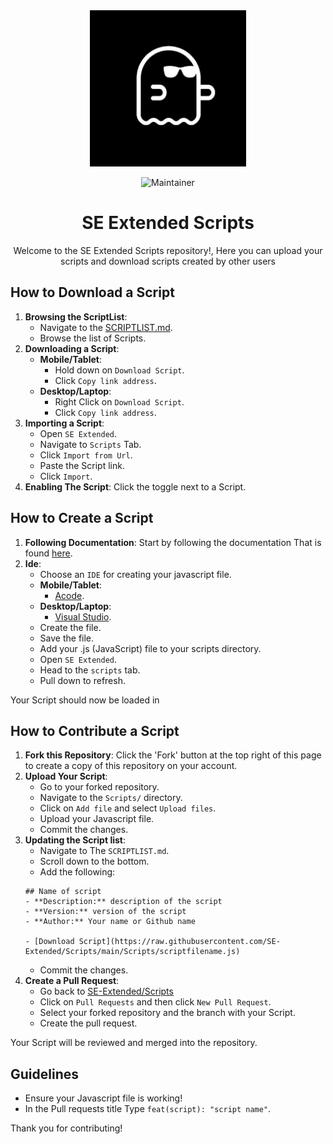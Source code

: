 <div align="center">
  <img src="https://raw.githubusercontent.com/bocajthomas/SE-Extended/dev/images/logo/SE%20Extended%20Logo.png" height="250" />

![Maintainer](https://img.shields.io/badge/maintainer-bocajthomas-black)

# SE Extended Scripts
Welcome to the SE Extended Scripts repository!, Here you can upload your scripts and download scripts created by other users
</div>

## How to Download a Script
1. **Browsing the ScriptList**:
    - Navigate to the [SCRIPTLIST.md](https://github.com/SE-Extended/Scripts/blob/main/SCRIPTLIST.md).
    - Browse the list of Scripts.
2. **Downloading a Script**:
    - **Mobile/Tablet**:
        - Hold down on `Download Script`.
        - Click `Copy link address`.
    - **Desktop/Laptop**:
        - Right Click on `Download Script`.
        - Click `Copy link address`.
3. **Importing a Script**:
    - Open `SE Extended`.
    - Navigate to `Scripts` Tab.
    - Click `Import from Url`.
    - Paste the Script link.
    - Click `Import`.
4. **Enabling The Script**: Click the toggle next to a Script.

## How to Create a Script
1. **Following Documentation**: Start by following the documentation That is found [here](https://github.com/SE-Extended/Scripts/blob/main/DOCUMENTATION.md).
2. **Ide**:
    - Choose an `IDE` for creating your javascript file.
    - **Mobile/Tablet**:
       - [Acode](https://github.com/deadlyjack/Acode).
    - **Desktop/Laptop**:
       - [Visual Studio](https://visualstudio.microsoft.com).
    - Create the file.
    - Save the file.
    - Add your .js (JavaScript) file to your scripts directory.
    - Open `SE Extended`.
    - Head to the `scripts` tab.
    - Pull down to refresh.

Your Script should now be loaded in 
## How to Contribute a Script

1. **Fork this Repository**: Click the 'Fork' button at the top right of this page to create a copy of this repository on your account.
2. **Upload Your Script**:
    - Go to your forked repository.
    - Navigate to the `Scripts/` directory.
    - Click on `Add file` and select `Upload files`.
    - Upload your Javascript file.
    - Commit the changes.
3. **Updating the Script list**:
    - Navigate to The `SCRIPTLIST.md`.
    - Scroll down to the bottom.
    - Add the following:
    ```
    ## Name of script
    - **Description:** description of the script
    - **Version:** version of the script
    - **Author:** Your name or Github name 

    - [Download Script](https://raw.githubusercontent.com/SE-Extended/Scripts/main/Scripts/scriptfilename.js)
    ```
    - Commit the changes.
4. **Create a Pull Request**:
    - Go back to [SE-Extended/Scripts](https://github.com/SE-Extended/Scripts)
    - Click on `Pull Requests` and then click `New Pull Request`.
    - Select your forked repository and the branch with your Script.
    - Create the pull request.

Your Script will be reviewed and merged into the repository.
## Guidelines

- Ensure your Javascript file is working!
- In the Pull requests title Type `feat(script): "script name"`.

Thank you for contributing!